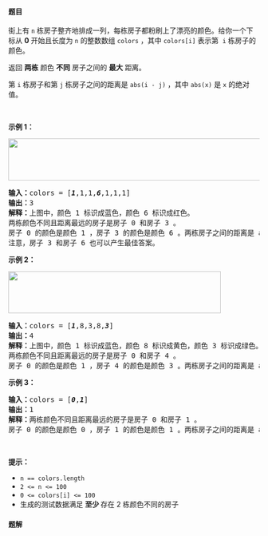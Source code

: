 #### 题目
<p>街上有 <code>n</code> 栋房子整齐地排成一列，每栋房子都粉刷上了漂亮的颜色。给你一个下标从 <strong>0</strong> 开始且长度为 <code>n</code> 的整数数组 <code>colors</code> ，其中 <code>colors[i]</code> 表示第&nbsp; <code>i</code> 栋房子的颜色。</p>

<p>返回 <strong>两栋</strong> 颜色 <strong>不同</strong> 房子之间的 <strong>最大</strong> 距离。</p>

<p>第 <code>i</code> 栋房子和第 <code>j</code> 栋房子之间的距离是 <code>abs(i - j)</code> ，其中 <code>abs(x)</code> 是 <code>x</code> 的绝对值。</p>

<p>&nbsp;</p>

<p><strong>示例 1：</strong></p>

<p><img alt="" src="https://assets.leetcode.com/uploads/2021/10/31/eg1.png" style="width: 610px; height: 84px;" /></p>

<pre>
<strong>输入：</strong>colors = [<strong><em>1</em></strong>,1,1,<em><strong>6</strong></em>,1,1,1]
<strong>输出：</strong>3
<strong>解释：</strong>上图中，颜色 1 标识成蓝色，颜色 6 标识成红色。
两栋颜色不同且距离最远的房子是房子 0 和房子 3 。
房子 0 的颜色是颜色 1 ，房子 3 的颜色是颜色 6 。两栋房子之间的距离是 abs(0 - 3) = 3 。
注意，房子 3 和房子 6 也可以产生最佳答案。
</pre>

<p><strong>示例 2：</strong></p>

<p><img alt="" src="https://assets.leetcode.com/uploads/2021/10/31/eg2.png" style="width: 426px; height: 84px;" /></p>

<pre>
<strong>输入：</strong>colors = [<em><strong>1</strong></em>,8,3,8,<em><strong>3</strong></em>]
<strong>输出：</strong>4
<strong>解释：</strong>上图中，颜色 1 标识成蓝色，颜色 8 标识成黄色，颜色 3 标识成绿色。
两栋颜色不同且距离最远的房子是房子 0 和房子 4 。
房子 0 的颜色是颜色 1 ，房子 4 的颜色是颜色 3 。两栋房子之间的距离是 abs(0 - 4) = 4 。
</pre>

<p><strong>示例 3：</strong></p>

<pre>
<strong>输入：</strong>colors = [<em><strong>0</strong></em>,<em><strong>1</strong></em>]
<strong>输出：</strong>1
<strong>解释：</strong>两栋颜色不同且距离最远的房子是房子 0 和房子 1 。
房子 0 的颜色是颜色 0 ，房子 1 的颜色是颜色 1 。两栋房子之间的距离是 abs(0 - 1) = 1 。
</pre>

<p>&nbsp;</p>

<p><strong>提示：</strong></p>

<ul>
	<li><code>n ==&nbsp;colors.length</code></li>
	<li><code>2 &lt;= n &lt;= 100</code></li>
	<li><code>0 &lt;= colors[i] &lt;= 100</code></li>
	<li>生成的测试数据满足 <strong>至少 </strong>存在 2 栋颜色不同的房子</li>
</ul>


 #### 题解